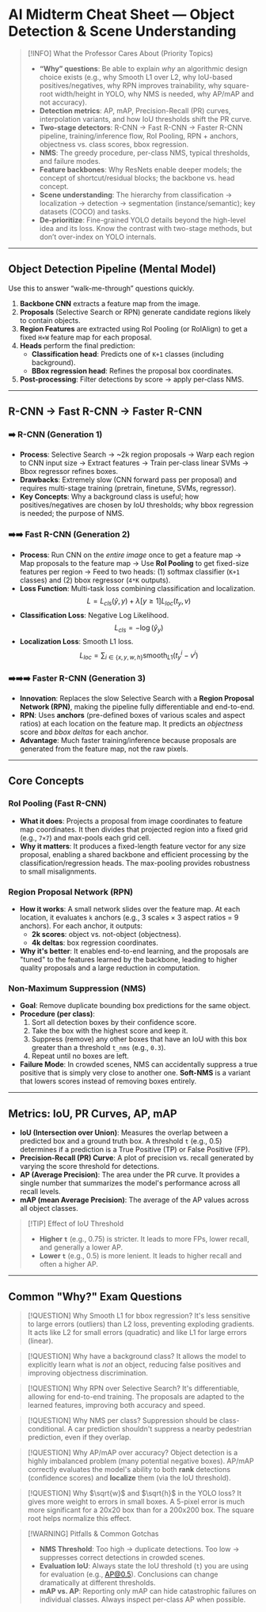 # AI Midterm Cheat Sheet — Object Detection & Scene Understanding

> [!INFO] What the Professor Cares About (Priority Topics)
> - **“Why” questions**: Be able to explain *why* an algorithmic design choice exists (e.g., why Smooth L1 over L2, why IoU-based positives/negatives, why RPN improves trainability, why square-root width/height in YOLO, why NMS is needed, why AP/mAP and not accuracy).
> - **Detection metrics**: AP, mAP, Precision-Recall (PR) curves, interpolation variants, and how IoU thresholds shift the PR curve.
> - **Two-stage detectors**: R-CNN → Fast R-CNN → Faster R-CNN pipeline, training/inference flow, RoI Pooling, RPN + anchors, objectness vs. class scores, bbox regression.
> - **NMS**: The greedy procedure, per-class NMS, typical thresholds, and failure modes.
> - **Feature backbones**: Why ResNets enable deeper models; the concept of shortcut/residual blocks; the backbone vs. head concept.
> - **Scene understanding**: The hierarchy from classification → localization → detection → segmentation (instance/semantic); key datasets (COCO) and tasks.
> - **De-prioritize**: Fine-grained YOLO details beyond the high-level idea and its loss. Know the contrast with two-stage methods, but don’t over-index on YOLO internals.

---

## Object Detection Pipeline (Mental Model)

Use this to answer “walk-me-through” questions quickly.
1.  **Backbone CNN** extracts a feature map from the image.
2.  **Proposals** (Selective Search or RPN) generate candidate regions likely to contain objects.
3.  **Region Features** are extracted using RoI Pooling (or RoIAlign) to get a fixed `H×W` feature map for each proposal.
4.  **Heads** perform the final prediction:
    - **Classification head**: Predicts one of `K+1` classes (including background).
    - **BBox regression head**: Refines the proposal box coordinates.
5.  **Post-processing**: Filter detections by score → apply per-class NMS.

---

## R-CNN → Fast R-CNN → Faster R-CNN

### ➡️ R-CNN (Generation 1)
- **Process**: Selective Search → ~2k region proposals → Warp each region to CNN input size → Extract features → Train per-class linear SVMs → Bbox regressor refines boxes.
- **Drawbacks**: Extremely slow (CNN forward pass per proposal) and requires multi-stage training (pretrain, finetune, SVMs, regressor).
- **Key Concepts**: Why a background class is useful; how positives/negatives are chosen by IoU thresholds; why bbox regression is needed; the purpose of NMS.

### ➡️➡️ Fast R-CNN (Generation 2)
- **Process**: Run CNN on the *entire image* once to get a feature map → Map proposals to the feature map → Use **RoI Pooling** to get fixed-size features per region → Feed to two heads: (1) softmax classifier (`K+1` classes) and (2) bbox regressor (`4*K` outputs).
- **Loss Function**: Multi-task loss combining classification and localization.
  $$L = L_{cls}(\hat y, y) + \lambda [y\ge 1] L_{loc}(t_y, v)$$
- **Classification Loss**: Negative Log Likelihood.
  $$L_{cls} = -\log(\hat y_y)$$
- **Localization Loss**: Smooth L1 loss.
  $$L_{loc} = \sum_{i\in\{x,y,w,h\}} \text{smooth}_{L1}(t^i_y - v^i)$$

### ➡️➡️➡️ Faster R-CNN (Generation 3)
- **Innovation**: Replaces the slow Selective Search with a **Region Proposal Network (RPN)**, making the pipeline fully differentiable and end-to-end.
- **RPN**: Uses **anchors** (pre-defined boxes of various scales and aspect ratios) at each location on the feature map. It predicts an *objectness* score and *bbox deltas* for each anchor.
- **Advantage**: Much faster training/inference because proposals are generated from the feature map, not the raw pixels.

---

## Core Concepts

### RoI Pooling (Fast R-CNN)
- **What it does**: Projects a proposal from image coordinates to feature map coordinates. It then divides that projected region into a fixed grid (e.g., `7×7`) and max-pools each grid cell.
- **Why it matters**: It produces a fixed-length feature vector for any size proposal, enabling a shared backbone and efficient processing by the classification/regression heads. The max-pooling provides robustness to small misalignments.

### Region Proposal Network (RPN)
- **How it works**: A small network slides over the feature map. At each location, it evaluates `k` anchors (e.g., 3 scales × 3 aspect ratios = 9 anchors). For each anchor, it outputs:
    - **2k scores**: object vs. not-object (objectness).
    - **4k deltas**: box regression coordinates.
- **Why it's better**: It enables end-to-end learning, and the proposals are "tuned" to the features learned by the backbone, leading to higher quality proposals and a large reduction in computation.

### Non-Maximum Suppression (NMS)
- **Goal**: Remove duplicate bounding box predictions for the same object.
- **Procedure (per class)**:
    1. Sort all detection boxes by their confidence score.
    2. Take the box with the highest score and keep it.
    3. Suppress (remove) any other boxes that have an IoU with this box greater than a threshold `t_nms` (e.g., `0.3`).
    4. Repeat until no boxes are left.
- **Failure Mode**: In crowded scenes, NMS can accidentally suppress a true positive that is simply very close to another one. **Soft-NMS** is a variant that lowers scores instead of removing boxes entirely.

---

## Metrics: IoU, PR Curves, AP, mAP

- **IoU (Intersection over Union)**: Measures the overlap between a predicted box and a ground truth box. A threshold `t` (e.g., 0.5) determines if a prediction is a True Positive (TP) or False Positive (FP).
- **Precision-Recall (PR) Curve**: A plot of precision vs. recall generated by varying the score threshold for detections.
- **AP (Average Precision)**: The area under the PR curve. It provides a single number that summarizes the model's performance across all recall levels.
- **mAP (mean Average Precision)**: The average of the AP values across all object classes.

> [!TIP] Effect of IoU Threshold
> - **Higher `t`** (e.g., 0.75) is stricter. It leads to more FPs, lower recall, and generally a lower AP.
> - **Lower `t`** (e.g., 0.5) is more lenient. It leads to higher recall and often a higher AP.

---

## Common "Why?" Exam Questions

> [!QUESTION] Why Smooth L1 for bbox regression?
> It's less sensitive to large errors (outliers) than L2 loss, preventing exploding gradients. It acts like L2 for small errors (quadratic) and like L1 for large errors (linear).

> [!QUESTION] Why have a background class?
> It allows the model to explicitly learn what is *not* an object, reducing false positives and improving objectness discrimination.

> [!QUESTION] Why RPN over Selective Search?
> It's differentiable, allowing for end-to-end training. The proposals are adapted to the learned features, improving both accuracy and speed.

> [!QUESTION] Why NMS per class?
> Suppression should be class-conditional. A car prediction shouldn't suppress a nearby pedestrian prediction, even if they overlap.

> [!QUESTION] Why AP/mAP over accuracy?
> Object detection is a highly imbalanced problem (many potential negative boxes). AP/mAP correctly evaluates the model's ability to both **rank** detections (confidence scores) and **localize** them (via the IoU threshold).

> [!QUESTION] Why $\sqrt{w}$ and $\sqrt{h}$ in the YOLO loss?
> It gives more weight to errors in small boxes. A 5-pixel error is much more significant for a 20x20 box than for a 200x200 box. The square root helps normalize this effect.

> [!WARNING] Pitfalls & Common Gotchas
> - **NMS Threshold**: Too high → duplicate detections. Too low → suppresses correct detections in crowded scenes.
> - **Evaluation IoU**: Always state the IoU threshold (`t`) you are using for evaluation (e.g., AP@0.5). Conclusions can change dramatically at different thresholds.
> - **mAP vs. AP**: Reporting only mAP can hide catastrophic failures on individual classes. Always inspect per-class AP when possible.
